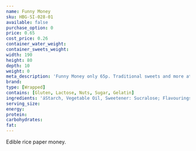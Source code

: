 ```yaml
---
name: Funny Money
sku: HBG-SI-028-01
available: false
purchase_option: 0
price: 0.65
cost_price: 0.26
container_water_weight: 
container_sweets_weight: 
width: 190
height: 80
depth: 10
weight: 0
meta_description: 'Funny Money only 65p. Traditional sweets and more at Humbugs Confectionery Store. Specialists in satisfying your sweet tooth!'
brand: 
type: [Wrapped]
contains: [Gluten, Lactose, Nuts, Sugar, Gelatin]
ingredients: 'áStarch, Vegetable Oil, Sweetener: Sucralose; Flavourings, Colours: áE120, áE141, áE160A'
serving_size: 
energy: 
protein: 
carbohydrates: 
fat: 
---
```

Edible rice paper money.
